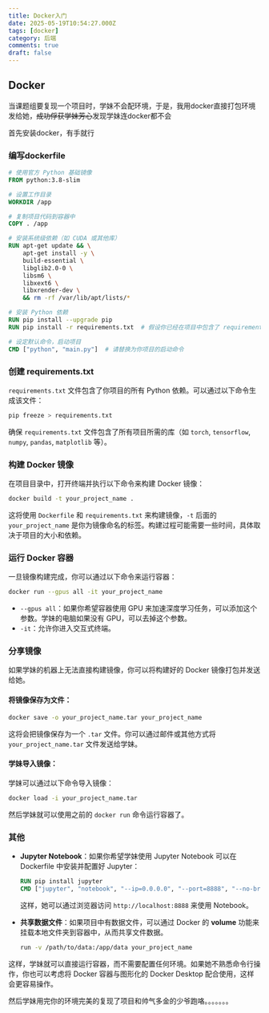 ```yaml
---
title: Docker入门
date: 2025-05-19T10:54:27.000Z
tags: [docker]
category: 后端
comments: true
draft: false
---
```


## Docker

当课题组要复现一个项目时，学妹不会配环境，于是，我用docker直接打包环境发给她，~~成功俘获学妹芳心~~发现学妹连docker都不会

首先安装docker，有手就行

### **编写dockerfile**

```dockerfile
# 使用官方 Python 基础镜像
FROM python:3.8-slim

# 设置工作目录
WORKDIR /app

# 复制项目代码到容器中
COPY . /app

# 安装系统级依赖（如 CUDA 或其他库）
RUN apt-get update && \
    apt-get install -y \
    build-essential \
    libglib2.0-0 \
    libsm6 \
    libxext6 \
    libxrender-dev \
    && rm -rf /var/lib/apt/lists/*

# 安装 Python 依赖
RUN pip install --upgrade pip
RUN pip install -r requirements.txt  # 假设你已经在项目中包含了 requirements.txt 文件

# 设定默认命令，启动项目
CMD ["python", "main.py"]  # 请替换为你项目的启动命令
```

### **创建 requirements.txt**

`requirements.txt` 文件包含了你项目的所有 Python 依赖。可以通过以下命令生成该文件：

```bash
pip freeze > requirements.txt
```

确保 `requirements.txt` 文件包含了所有项目所需的库（如 `torch`, `tensorflow`, `numpy`, `pandas`, `matplotlib` 等）。

### **构建 Docker 镜像**

在项目目录中，打开终端并执行以下命令来构建 Docker 镜像：

```bash
docker build -t your_project_name .
```

这将使用 `Dockerfile` 和 `requirements.txt` 来构建镜像，`-t` 后面的 `your_project_name` 是你为镜像命名的标签。构建过程可能需要一些时间，具体取决于项目的大小和依赖。

### **运行 Docker 容器**

一旦镜像构建完成，你可以通过以下命令来运行容器：

```bash
docker run --gpus all -it your_project_name
```

- `--gpus all`：如果你希望容器使用 GPU 来加速深度学习任务，可以添加这个参数。学妹的电脑如果没有 GPU，可以去掉这个参数。
- `-it`：允许你进入交互式终端。

### **分享镜像**

如果学妹的机器上无法直接构建镜像，你可以将构建好的 Docker 镜像打包并发送给她。

#### 将镜像保存为文件：

```bash
docker save -o your_project_name.tar your_project_name
```

这将会把镜像保存为一个 `.tar` 文件。你可以通过邮件或其他方式将 `your_project_name.tar` 文件发送给学妹。

#### 学妹导入镜像：

学妹可以通过以下命令导入镜像：

```bash
docker load -i your_project_name.tar
```

然后学妹就可以使用之前的 `docker run` 命令运行容器了。

### **其他**

- **Jupyter Notebook**：如果你希望学妹使用 Jupyter Notebook 可以在 Dockerfile 中安装并配置好 Jupyter：

  ```dockerfile
  RUN pip install jupyter
  CMD ["jupyter", "notebook", "--ip=0.0.0.0", "--port=8888", "--no-browser"]
  ```

  这样，她可以通过浏览器访问 `http://localhost:8888` 来使用 Notebook。

- **共享数据文件**：如果项目中有数据文件，可以通过 Docker 的 **volume** 功能来挂载本地文件夹到容器中，从而共享文件数据。

  ```bash
  run -v /path/to/data:/app/data your_project_name
  ```

这样，学妹就可以直接运行容器，而不需要配置任何环境。如果她不熟悉命令行操作，你也可以考虑将 Docker 容器与图形化的 Docker Desktop 配合使用，这样会更容易操作。

然后学妹用完你的环境完美的复现了项目和帅气多金的少爷跑咯。。。。。。。
